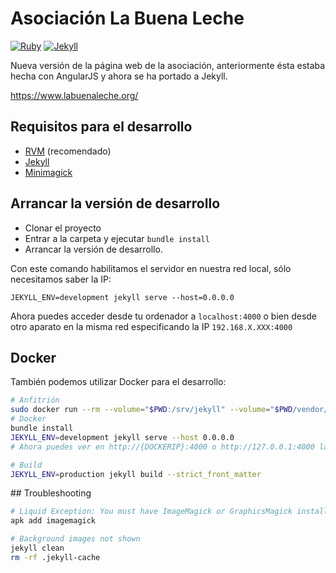 # Asociación La Buena Leche

[![Ruby](https://img.shields.io/badge/ruby-2.6.0-blue.svg?style=flat-square)](https://www.ruby-lang.org)
[![Jekyll](https://img.shields.io/badge/jekyll-3.8.5-blue.svg?style=flat-square)](https://www.ruby-lang.org)

Nueva versión de la página web de la asociación, anteriormente ésta estaba hecha con AngularJS y ahora se ha portado a Jekyll.

https://www.labuenaleche.org/

## Requisitos para el desarrollo

- [RVM](https://rvm.io/) (recomendado)
- [Jekyll](https://jekyllrb.com/)
- [Minimagick](https://github.com/minimagick/minimagick)

## Arrancar la versión de desarrollo

- Clonar el proyecto
- Entrar a la carpeta y ejecutar `bundle install`
- Arrancar la versión de desarrollo.

Con este comando habilitamos el servidor en nuestra red local, sólo necesitamos saber la IP:

`JEKYLL_ENV=development jekyll serve --host=0.0.0.0`

Ahora puedes acceder desde tu ordenador a `localhost:4000` o bien desde otro aparato en la misma red especificando la IP `192.168.X.XXX:4000`

## Docker

También podemos utilizar Docker para el desarrollo:

```bash
# Anfitrión
sudo docker run --rm --volume="$PWD:/srv/jekyll" --volume="$PWD/vendor/bundle:/usr/local/bundle" -p 4000:4000 -it jekyll/jekyll:3.8.5 bash
# Docker
bundle install
JEKYLL_ENV=development jekyll serve --host 0.0.0.0
# Ahora puedes ver en http://{DOCKERIP}:4000 o http://127.0.0.1:4000 la página

# Build
JEKYLL_ENV=production jekyll build --strict_front_matter
```

## Troubleshooting

```bash
# Liquid Exception: You must have ImageMagick or GraphicsMagick installed in /_layouts/default.html
apk add imagemagick
```

```bash
# Background images not shown
jekyll clean
rm -rf .jekyll-cache
```
